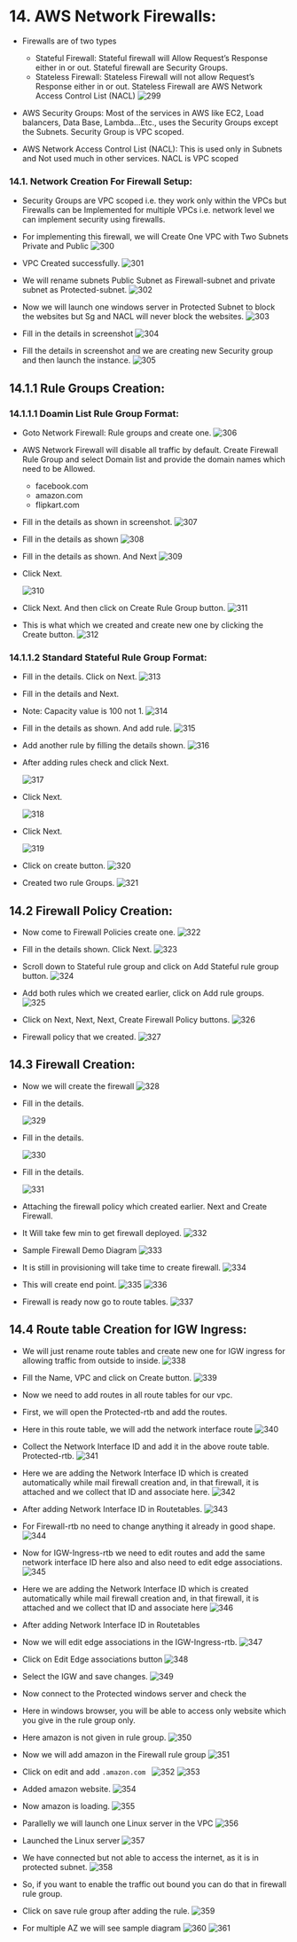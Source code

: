 # 14. AWS Network Firewalls:

- Firewalls are of two types
    - Stateful Firewall: Stateful firewall will Allow Request’s Response either in or out. Stateful firewall are
      Security Groups.
    - Stateless Firewall: Stateless Firewall will not allow Request’s Response either in or out. Stateless Firewall are
      AWS Network Access Control List (NACL)
      ![299](https://github.com/DevopsAllInOne/01-AWS-2024/blob/main/Notes-Images/01-499/299.png)

- AWS Security Groups:
  Most of the services in AWS like EC2, Load balancers, Data Base, Lambda...Etc., uses the Security Groups except the
  Subnets. Security Group is VPC scoped.
- AWS Network Access Control List (NACL):
  This is used only in Subnets and Not used much in other services. NACL is VPC scoped

### 14.1. Network Creation For Firewall Setup:

- Security Groups are VPC scoped i.e. they work only within the VPCs but Firewalls can be Implemented for multiple VPCs
  i.e. network level we can implement security using firewalls.
- For implementing this firewall, we will Create One VPC with Two Subnets Private and Public
  ![300](https://github.com/DevopsAllInOne/01-AWS-2024/blob/main/Notes-Images/01-499/300.png)

- VPC Created successfully.
  ![301](https://github.com/DevopsAllInOne/01-AWS-2024/blob/main/Notes-Images/01-499/301.png)

- We will rename subnets Public Subnet as Firewall-subnet and private subnet as Protected-subnet.
  ![302](https://github.com/DevopsAllInOne/01-AWS-2024/blob/main/Notes-Images/01-499/302.png)

- Now we will launch one windows server in Protected Subnet to block the websites but Sg and NACL will never block the
  websites.
  ![303](https://github.com/DevopsAllInOne/01-AWS-2024/blob/main/Notes-Images/01-499/303.png)

- Fill in the details in screenshot
  ![304](https://github.com/DevopsAllInOne/01-AWS-2024/blob/main/Notes-Images/01-499/304.png)

- Fill the details in screenshot and we are creating new Security group and then launch the instance.
  ![305](https://github.com/DevopsAllInOne/01-AWS-2024/blob/main/Notes-Images/01-499/305.png)

## 14.1.1 Rule Groups Creation:

### 14.1.1.1 Doamin List Rule Group Format:

- Goto Network Firewall: Rule groups and create one.
  ![306](https://github.com/DevopsAllInOne/01-AWS-2024/blob/main/Notes-Images/01-499/306.png)

- AWS Network Firewall will disable all traffic by default. Create Firewall Rule Group and select Domain list and
  provide the domain names which need to be Allowed.
    - facebook.com
    - amazon.com
    - flipkart.com
- Fill in the details as shown in screenshot.
  ![307](https://github.com/DevopsAllInOne/01-AWS-2024/blob/main/Notes-Images/01-499/307.png)

- Fill in the details as shown
  ![308](https://github.com/DevopsAllInOne/01-AWS-2024/blob/main/Notes-Images/01-499/308.png)

- Fill in the details as shown. And Next
  ![309](https://github.com/DevopsAllInOne/01-AWS-2024/blob/main/Notes-Images/01-499/309.png)

- Click Next.

  ![310](https://github.com/DevopsAllInOne/01-AWS-2024/blob/main/Notes-Images/01-499/310.png)

- Click Next. And then click on Create Rule Group button.
  ![311](https://github.com/DevopsAllInOne/01-AWS-2024/blob/main/Notes-Images/01-499/311.png)

- This is what which we created and create new one by clicking the Create button.
  ![312](https://github.com/DevopsAllInOne/01-AWS-2024/blob/main/Notes-Images/01-499/312.png)

### 14.1.1.2 Standard Stateful Rule Group Format:

- Fill in the details. Click on Next.
  ![313](https://github.com/DevopsAllInOne/01-AWS-2024/blob/main/Notes-Images/01-499/313.png)

- Fill in the details and Next.
- Note: Capacity value is 100 not 1.
  ![314](https://github.com/DevopsAllInOne/01-AWS-2024/blob/main/Notes-Images/01-499/314.png)

- Fill in the details as shown. And add rule.
  ![315](https://github.com/DevopsAllInOne/01-AWS-2024/blob/main/Notes-Images/01-499/315.png)

- Add another rule by filling the details shown.
  ![316](https://github.com/DevopsAllInOne/01-AWS-2024/blob/main/Notes-Images/01-499/316.png)

- After adding rules check and click Next.

  ![317](https://github.com/DevopsAllInOne/01-AWS-2024/blob/main/Notes-Images/01-499/317.png)

- Click Next.

  ![318](https://github.com/DevopsAllInOne/01-AWS-2024/blob/main/Notes-Images/01-499/318.png)

- Click Next.

  ![319](https://github.com/DevopsAllInOne/01-AWS-2024/blob/main/Notes-Images/01-499/319.png)

- Click on create button.
  ![320](https://github.com/DevopsAllInOne/01-AWS-2024/blob/main/Notes-Images/01-499/320.png)

- Created two rule Groups.
  ![321](https://github.com/DevopsAllInOne/01-AWS-2024/blob/main/Notes-Images/01-499/321.png)

## 14.2 Firewall Policy Creation:

- Now come to Firewall Policies create one.
  ![322](https://github.com/DevopsAllInOne/01-AWS-2024/blob/main/Notes-Images/01-499/322.png)

- Fill in the details shown. Click Next.
  ![323](https://github.com/DevopsAllInOne/01-AWS-2024/blob/main/Notes-Images/01-499/323.png)

- Scroll down to Stateful rule group and click on Add Stateful rule group button.
  ![324](https://github.com/DevopsAllInOne/01-AWS-2024/blob/main/Notes-Images/01-499/324.png)

- Add both rules which we created earlier, click on Add rule groups.
  ![325](https://github.com/DevopsAllInOne/01-AWS-2024/blob/main/Notes-Images/01-499/325.png)

- Click on Next, Next, Next, Create Firewall Policy buttons.
  ![326](https://github.com/DevopsAllInOne/01-AWS-2024/blob/main/Notes-Images/01-499/326.png)

- Firewall policy that we created.
  ![327](https://github.com/DevopsAllInOne/01-AWS-2024/blob/main/Notes-Images/01-499/327.png)

## 14.3 Firewall Creation:

- Now we will create the firewall
  ![328](https://github.com/DevopsAllInOne/01-AWS-2024/blob/main/Notes-Images/01-499/328.png)

- Fill in the details.

  ![329](https://github.com/DevopsAllInOne/01-AWS-2024/blob/main/Notes-Images/01-499/329.png)

- Fill in the details.

  ![330](https://github.com/DevopsAllInOne/01-AWS-2024/blob/main/Notes-Images/01-499/330.png)

- Fill in the details.

  ![331](https://github.com/DevopsAllInOne/01-AWS-2024/blob/main/Notes-Images/01-499/331.png)

- Attaching the firewall policy which created earlier. Next and Create Firewall.
- It Will take few min to get firewall deployed.
  ![332](https://github.com/DevopsAllInOne/01-AWS-2024/blob/main/Notes-Images/01-499/332.png)

- Sample Firewall Demo Diagram
  ![333](https://github.com/DevopsAllInOne/01-AWS-2024/blob/main/Notes-Images/01-499/333.png)

- It is still in provisioning will take time to create firewall.
  ![334](https://github.com/DevopsAllInOne/01-AWS-2024/blob/main/Notes-Images/01-499/334.png)

- This will create end point.
  ![335](https://github.com/DevopsAllInOne/01-AWS-2024/blob/main/Notes-Images/01-499/335.png)
  ![336](https://github.com/DevopsAllInOne/01-AWS-2024/blob/main/Notes-Images/01-499/336.png)

- Firewall is ready now go to route tables.
  ![337](https://github.com/DevopsAllInOne/01-AWS-2024/blob/main/Notes-Images/01-499/337.png)

## 14.4 Route table Creation for IGW Ingress:

- We will just rename route tables and create new one for IGW ingress for allowing traffic from outside to inside.
  ![338](https://github.com/DevopsAllInOne/01-AWS-2024/blob/main/Notes-Images/01-499/338.png)

- Fill the Name, VPC and click on Create button.
  ![339](https://github.com/DevopsAllInOne/01-AWS-2024/blob/main/Notes-Images/01-499/339.png)

- Now we need to add routes in all route tables for our vpc.
- First, we will open the Protected-rtb and add the routes.
- Here in this route table, we will add the network interface route
  ![340](https://github.com/DevopsAllInOne/01-AWS-2024/blob/main/Notes-Images/01-499/340.png)

- Collect the Network Interface ID and add it in the above route table. Protected-rtb.
  ![341](https://github.com/DevopsAllInOne/01-AWS-2024/blob/main/Notes-Images/01-499/341.png)

- Here we are adding the Network Interface ID which is created automatically while mail firewall creation and, in that
  firewall, it is attached and we collect that ID and associate here.
  ![342](https://github.com/DevopsAllInOne/01-AWS-2024/blob/main/Notes-Images/01-499/342.png)

- After adding Network Interface ID in Routetables.
  ![343](https://github.com/DevopsAllInOne/01-AWS-2024/blob/main/Notes-Images/01-499/343.png)

- For Firewall-rtb no need to change anything it already in good shape.
  ![344](https://github.com/DevopsAllInOne/01-AWS-2024/blob/main/Notes-Images/01-499/344.png)

- Now for IGW-Ingress-rtb we need to edit routes and add the same network interface ID here also and also need to edit
  edge associations.
  ![345](https://github.com/DevopsAllInOne/01-AWS-2024/blob/main/Notes-Images/01-499/345.png)

- Here we are adding the Network Interface ID which is created automatically while mail firewall creation and, in that
  firewall, it is attached and we collect that ID and associate here
  ![346](https://github.com/DevopsAllInOne/01-AWS-2024/blob/main/Notes-Images/01-499/346.png)

- After adding Network Interface ID in Routetables
- Now we will edit edge associations in the IGW-Ingress-rtb.
  ![347](https://github.com/DevopsAllInOne/01-AWS-2024/blob/main/Notes-Images/01-499/347.png)

- Click on Edit Edge associations button
  ![348](https://github.com/DevopsAllInOne/01-AWS-2024/blob/main/Notes-Images/01-499/348.png)

- Select the IGW and save changes.
  ![349](https://github.com/DevopsAllInOne/01-AWS-2024/blob/main/Notes-Images/01-499/349.png)

- Now connect to the Protected windows server and check the
- Here in windows browser, you will be able to access only website which you give in the rule group only.
- Here amazon is not given in rule group.
  ![350](https://github.com/DevopsAllInOne/01-AWS-2024/blob/main/Notes-Images/01-499/350.png)

- Now we will add amazon in the Firewall rule group
  ![351](https://github.com/DevopsAllInOne/01-AWS-2024/blob/main/Notes-Images/01-499/351.png)

- Click on edit and add ```.amazon.com ```
  ![352](https://github.com/DevopsAllInOne/01-AWS-2024/blob/main/Notes-Images/01-499/352.png)
  ![353](https://github.com/DevopsAllInOne/01-AWS-2024/blob/main/Notes-Images/01-499/353.png)

- Added amazon website.
  ![354](https://github.com/DevopsAllInOne/01-AWS-2024/blob/main/Notes-Images/01-499/354.png)

- Now amazon is loading.
  ![355](https://github.com/DevopsAllInOne/01-AWS-2024/blob/main/Notes-Images/01-499/355.png)

- Parallelly we will launch one Linux server in the VPC
  ![356](https://github.com/DevopsAllInOne/01-AWS-2024/blob/main/Notes-Images/01-499/356.png)

- Launched the Linux server
  ![357](https://github.com/DevopsAllInOne/01-AWS-2024/blob/main/Notes-Images/01-499/357.png)

- We have connected but not able to access the internet, as it is in protected subnet.
  ![358](https://github.com/DevopsAllInOne/01-AWS-2024/blob/main/Notes-Images/01-499/358.png)

- So, if you want to enable the traffic out bound you can do that in firewall rule group.
- Click on save rule group after adding the rule.
  ![359](https://github.com/DevopsAllInOne/01-AWS-2024/blob/main/Notes-Images/01-499/359.png)

- For multiple AZ we will see sample diagram
  ![360](https://github.com/DevopsAllInOne/01-AWS-2024/blob/main/Notes-Images/01-499/360.png)
  ![361](https://github.com/DevopsAllInOne/01-AWS-2024/blob/main/Notes-Images/01-499/361.png)
